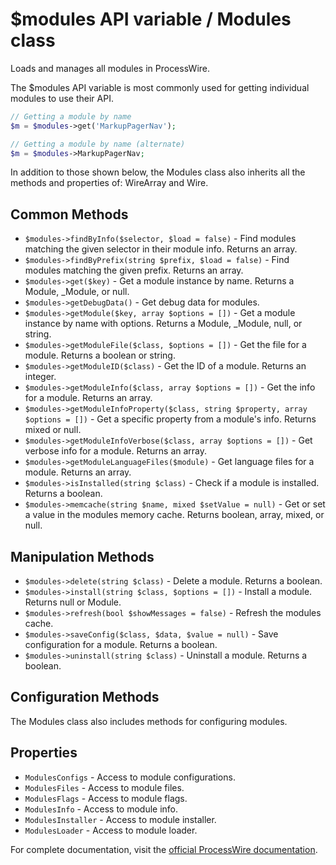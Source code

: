 # $modules API variable / Modules class

Loads and manages all modules in ProcessWire.

The $modules API variable is most commonly used for getting individual modules to use their API.

```php
// Getting a module by name
$m = $modules->get('MarkupPagerNav');

// Getting a module by name (alternate)
$m = $modules->MarkupPagerNav;
```

In addition to those shown below, the Modules class also inherits all the methods and properties of: WireArray and Wire.

## Common Methods

- `$modules->findByInfo($selector, $load = false)` - Find modules matching the given selector in their module info. Returns an array.
- `$modules->findByPrefix(string $prefix, $load = false)` - Find modules matching the given prefix. Returns an array.
- `$modules->get($key)` - Get a module instance by name. Returns a Module, _Module, or null.
- `$modules->getDebugData()` - Get debug data for modules.
- `$modules->getModule($key, array $options = [])` - Get a module instance by name with options. Returns a Module, _Module, null, or string.
- `$modules->getModuleFile($class, $options = [])` - Get the file for a module. Returns a boolean or string.
- `$modules->getModuleID($class)` - Get the ID of a module. Returns an integer.
- `$modules->getModuleInfo($class, array $options = [])` - Get the info for a module. Returns an array.
- `$modules->getModuleInfoProperty($class, string $property, array $options = [])` - Get a specific property from a module's info. Returns mixed or null.
- `$modules->getModuleInfoVerbose($class, array $options = [])` - Get verbose info for a module. Returns an array.
- `$modules->getModuleLanguageFiles($module)` - Get language files for a module. Returns an array.
- `$modules->isInstalled(string $class)` - Check if a module is installed. Returns a boolean.
- `$modules->memcache(string $name, mixed $setValue = null)` - Get or set a value in the modules memory cache. Returns boolean, array, mixed, or null.

## Manipulation Methods

- `$modules->delete(string $class)` - Delete a module. Returns a boolean.
- `$modules->install(string $class, $options = [])` - Install a module. Returns null or Module.
- `$modules->refresh(bool $showMessages = false)` - Refresh the modules cache.
- `$modules->saveConfig($class, $data, $value = null)` - Save configuration for a module. Returns a boolean.
- `$modules->uninstall(string $class)` - Uninstall a module. Returns a boolean.

## Configuration Methods

The Modules class also includes methods for configuring modules.

## Properties

- `ModulesConfigs` - Access to module configurations.
- `ModulesFiles` - Access to module files.
- `ModulesFlags` - Access to module flags.
- `ModulesInfo` - Access to module info.
- `ModulesInstaller` - Access to module installer.
- `ModulesLoader` - Access to module loader.

For complete documentation, visit the [official ProcessWire documentation](https://processwire.com/api/ref/modules/).
